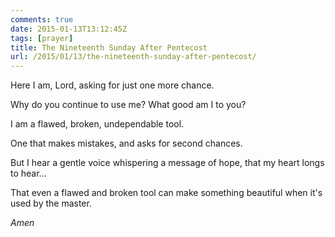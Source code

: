 ```yaml
---
comments: true
date: 2015-01-13T13:12:45Z
tags: [prayer]
title: The Nineteenth Sunday After Pentecost
url: /2015/01/13/the-nineteenth-sunday-after-pentecost/
---
```


Here I am, Lord,
asking for just
one more chance.

Why do you continue to use me?
What good am I to you?

I am a
flawed,
broken,
undependable
tool.

One that makes mistakes,
and asks for second chances.

But I hear a gentle voice
whispering a message of hope,
that my heart longs to hear...

That even a flawed and broken tool
can make something beautiful
when it's used by the master.

*Amen*


